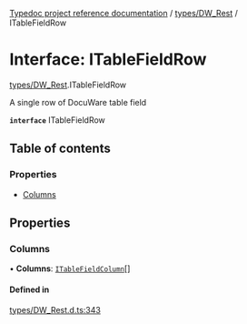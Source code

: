 [Typedoc project reference documentation](../README.md) / [types/DW_Rest](../modules/types_dw_rest.md) / ITableFieldRow

# Interface: ITableFieldRow

[types/DW_Rest](../modules/types_dw_rest.md).ITableFieldRow

A single row of DocuWare table field

**`interface`** ITableFieldRow

## Table of contents

### Properties

- [Columns](types_dw_rest.itablefieldrow.md#columns)

## Properties

### Columns

• **Columns**: [`ITableFieldColumn`](types_dw_rest.itablefieldcolumn.md)[]

#### Defined in

[types/DW_Rest.d.ts:343](https://github.com/DocuWare/REST-Sample-TS/blob/828b3d4/src/types/DW_Rest.d.ts#L343)
